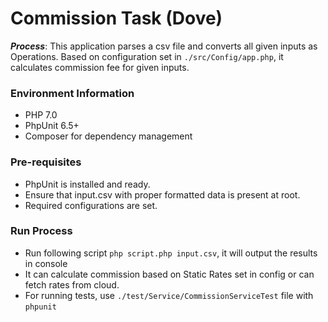 # Commission Task (Dove)
***Process***: 
This application parses a csv file and converts all given inputs as Operations. 
Based on configuration set in `./src/Config/app.php`, it calculates commission fee
for given inputs.

### Environment Information
- PHP 7.0
- PhpUnit 6.5+
- Composer for dependency management

### Pre-requisites
- PhpUnit is installed and ready.
- Ensure that input.csv with proper formatted data is present at root.
- Required configurations are set.

### Run Process
- Run following script `php script.php input.csv`, it will output the results in console
- It can calculate commission based on Static Rates set in config or can fetch rates from cloud.
- For running tests, use `./test/Service/CommissionServiceTest`
  file with <code>phpunit</code>

